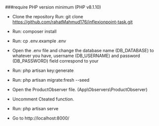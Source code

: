 

 ###require PHP version minimum  (PHP v8.1.10) 


- Clone the repository
    Run: git clone https://github.com/rahatMahmud176/inflexionpoint-task.git

- Run: composer install
- Run: cp .env.example .env
- Open the .env file and change the database name (DB_DATABASE) to whatever you have, username (DB_USERNAME) and password (DB_PASSWORD) field correspond to your

- Run: php artisan key:generate

- Run: php artisan migrate:fresh --seed
- Open the ProductObserver file. (App\Observers\ProductObserver)
- Uncomment Cteated function.
- Run: php artisan serve
- Go to http://localhost:8000/
